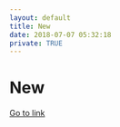 ```yaml
---
layout: default
title: New
date: 2018-07-07 05:32:18
private: TRUE
---
```


# New

[Go to link](https://new.com)

